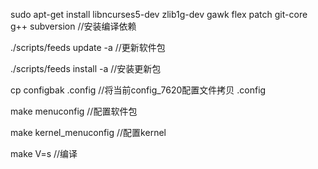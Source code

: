 
sudo apt-get install libncurses5-dev zlib1g-dev gawk flex patch git-core g++ subversion //安装编译依赖

./scripts/feeds update -a //更新软件包

./scripts/feeds install -a //安装更新包

cp configbak .config //将当前config_7620配置文件拷贝 .config

make menuconfig //配置软件包

make kernel_menuconfig	//配置kernel

make V=s //编译
